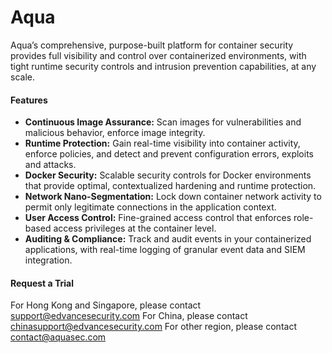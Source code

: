 # Aqua
Aqua’s comprehensive, purpose-built platform for container security provides full visibility and control over containerized environments, with tight runtime security controls and intrusion prevention capabilities, at any scale.
#### Features
- **Continuous Image Assurance:** Scan images for vulnerabilities and malicious behavior, enforce image integrity.
- **Runtime Protection:** Gain real-time visibility into container activity, enforce policies, and detect and prevent configuration errors, exploits and attacks.
- **Docker Security:** Scalable security controls for Docker environments that provide optimal, contextualized hardening and runtime protection.
- **Network Nano-Segmentation:** Lock down container network activity to permit only legitimate connections in the application context.
- **User Access Control:** Fine-grained access control that enforces role-based access privileges at the container level.
- **Auditing & Compliance:** Track and audit events in your containerized applications, with real-time logging of granular event data and SIEM integration.
#### Request a Trial
For Hong Kong and Singapore, please contact support@edvancesecurity.com
For China, please contact chinasupport@edvancesecurity.com
For other region, please contact contact@aquasec.com
